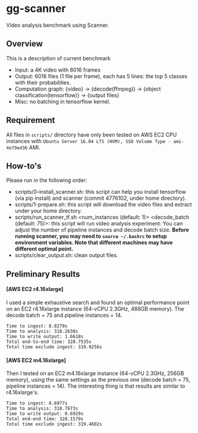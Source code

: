 # gg-scanner
Video analysis benchmark using Scanner.

## Overview
This is a description of current benchmark
* Input: a 4K video with 6016 frames
* Output: 6016 files (1 file per frame), each has 5 lines: the top 5 classes with their probabilities.
* Computation graph: {video} -> {decode(ffmpeg)} -> {object classification(tensorflow)} -> {output files}
* Misc: no batching in tensorflow kernel.

## Requirement
All files in `scripts/` directory have only been tested on AWS EC2 CPU instances with 
`Ubuntu Server 16.04 LTS (HVM), SSD Volume Type - ami-4e79ed36` AMI.

## How-to's
Please run in the following order:
* scripts/0-install_scanner.sh: this script can help you install tensorflow (via pip install) and scanner (commit 4776102, under home directory).
* scripts/1-prepare.sh: this script will download the video files and extract under your home directory.
* scripts/run_scanner_tf.sh <num_instances (default: 1)> <decode_batch (default: 75)>: this script will run video analysis experiment.
You can adjust the number of pipeline instances and decode batch size.
**Before running scanner, you may need to `source ~/.bashrc` to setup environment variables. Note that different machines may have different optimal point.**
* scripts/clear_output.sh: clean output files.

## Preliminary Results

#### [AWS EC2 r4.16xlarge]
I used a simple exhaustive search and found an optimal performance point on an EC2 r4.16xlarge instance (64-vCPU 2.3GHz, 488GB memory).
The decode batch = 75 and pipeline instances = 14.
```
Time to ingest: 8.8279s
Time to analysis: 318.2638s
Time to write output: 1.6618s
Total end-to-end time: 328.7535s
Total time exclude ingest: 319.9256s
```

#### [AWS EC2 m4.16xlarge]
Then I tested on an EC2 m4.16xlarge instance (64-vCPU 2.3GHz, 256GB memory),
using the same settings as the previous one (decode batch = 75, pipeline instances = 14).
The interesting thing is that results are similar to r4.16xlarge's.
```
Time to ingest: 8.6977s
Time to analysis: 318.7673s
Time to write output: 0.6929s
Total end-end time: 328.1579s
Total time exclude ingest: 319.4602s
```
